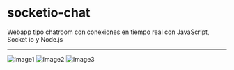 # socketio-chat

Webapp tipo chatroom con conexiones en tiempo real con JavaScript, Socket io y Node.js

---

![Image1](doc/img/image1.png) 
![Image2](doc/img/image2.png)
![Image3](doc/img/image3.png)
